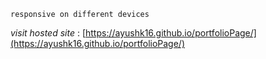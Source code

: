 `responsive on different devices`

_visit hosted site_ :
[https://ayushk16.github.io/portfolioPage/](https://ayushk16.github.io/portfolioPage/)
